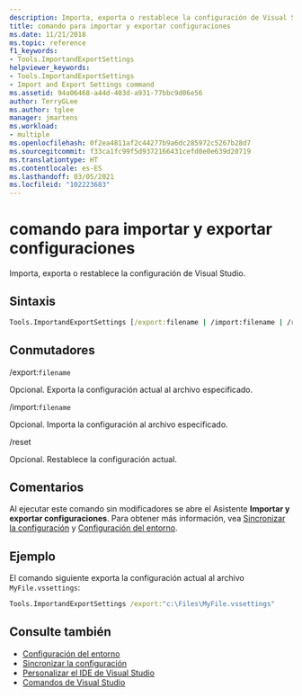 ```yaml
---
description: Importa, exporta o restablece la configuración de Visual Studio.
title: comando para importar y exportar configuraciones
ms.date: 11/21/2018
ms.topic: reference
f1_keywords:
- Tools.ImportandExportSettings
helpviewer_keywords:
- Tools.ImportandExportSettings
- Import and Export Settings command
ms.assetid: 94a06468-a44d-403d-a931-77bbc9d06e56
author: TerryGLee
ms.author: tglee
manager: jmartens
ms.workload:
- multiple
ms.openlocfilehash: 0f2ea4811af2c44277b9a6dc285972c5267b28d7
ms.sourcegitcommit: f33ca1fc99f5d9372166431cefd0e0e639d20719
ms.translationtype: HT
ms.contentlocale: es-ES
ms.lasthandoff: 03/05/2021
ms.locfileid: "102223683"
---
```

# <a name="import-and-export-settings-command"></a>comando para importar y exportar configuraciones

Importa, exporta o restablece la configuración de Visual Studio.

## <a name="syntax"></a>Sintaxis

```cmd
Tools.ImportandExportSettings [/export:filename | /import:filename | /reset]
```

## <a name="switches"></a>Conmutadores

/export:`filename`

Opcional. Exporta la configuración actual al archivo especificado.

/import:`filename`

Opcional. Importa la configuración al archivo especificado.

/reset

Opcional. Restablece la configuración actual.

## <a name="remarks"></a>Comentarios

Al ejecutar este comando sin modificadores se abre el Asistente **Importar y exportar configuraciones**. Para obtener más información, vea [Sincronizar la configuración](../synchronized-settings-in-visual-studio.md) y [Configuración del entorno](../environment-settings.md).

## <a name="example"></a>Ejemplo

El comando siguiente exporta la configuración actual al archivo `MyFile.vssettings`:

```cmd
Tools.ImportandExportSettings /export:"c:\Files\MyFile.vssettings"
```

## <a name="see-also"></a>Consulte también

- [Configuración del entorno](../../ide/environment-settings.md)
- [Sincronizar la configuración](../../ide/synchronized-settings-in-visual-studio.md)
- [Personalizar el IDE de Visual Studio](../../ide/personalizing-the-visual-studio-ide.md)
- [Comandos de Visual Studio](../../ide/reference/visual-studio-commands.md)

